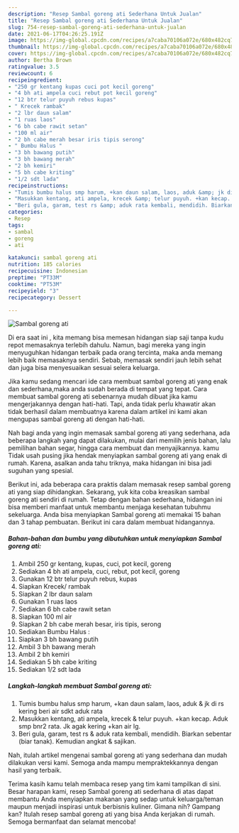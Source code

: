 ```yaml
---
description: "Resep Sambal goreng ati Sederhana Untuk Jualan"
title: "Resep Sambal goreng ati Sederhana Untuk Jualan"
slug: 754-resep-sambal-goreng-ati-sederhana-untuk-jualan
date: 2021-06-17T04:26:25.191Z
image: https://img-global.cpcdn.com/recipes/a7caba70106a072e/680x482cq70/sambal-goreng-ati-foto-resep-utama.jpg
thumbnail: https://img-global.cpcdn.com/recipes/a7caba70106a072e/680x482cq70/sambal-goreng-ati-foto-resep-utama.jpg
cover: https://img-global.cpcdn.com/recipes/a7caba70106a072e/680x482cq70/sambal-goreng-ati-foto-resep-utama.jpg
author: Bertha Brown
ratingvalue: 3.5
reviewcount: 6
recipeingredient:
- "250 gr kentang kupas cuci pot kecil goreng"
- "4 bh ati ampela cuci rebut pot kecil goreng"
- "12 btr telur puyuh rebus kupas"
- " Krecek rambak"
- "2 lbr daun salam"
- "1 ruas laos"
- "6 bh cabe rawit setan"
- "100 ml air"
- "2 bh cabe merah besar iris tipis serong"
- " Bumbu Halus "
- "3 bh bawang putih"
- "3 bh bawang merah"
- "2 bh kemiri"
- "5 bh cabe kriting"
- "1/2 sdt lada"
recipeinstructions:
- "Tumis bumbu halus smp harum, +kan daun salam, laos, aduk &amp; jk di rs kering beri air sdkt aduk rata"
- "Masukkan kentang, ati ampela, krecek &amp; telur puyuh. +kan kecap. Aduk smp bnr2 rata. Jk agak kering +kan air lg."
- "Beri gula, garam, test rs &amp; aduk rata kembali, mendidih. Biarkan sebentar (biar tanak). Kemudian angkat &amp; sajikan."
categories:
- Resep
tags:
- sambal
- goreng
- ati

katakunci: sambal goreng ati 
nutrition: 185 calories
recipecuisine: Indonesian
preptime: "PT33M"
cooktime: "PT53M"
recipeyield: "3"
recipecategory: Dessert

---
```



![Sambal goreng ati](https://img-global.cpcdn.com/recipes/a7caba70106a072e/680x482cq70/sambal-goreng-ati-foto-resep-utama.jpg)

Di era  saat ini , kita memang bisa memesan hidangan siap saji tanpa kudu repot memasaknya terlebih dahulu. Namun, bagi mereka yang ingin menyuguhkan hidangan terbaik pada orang tercinta, maka anda memang lebih baik memasaknya sendiri. Sebab, memasak sendiri jauh lebih sehat dan juga bisa menyesuaikan sesuai selera keluarga.

Jika kamu sedang mencari ide cara membuat sambal goreng ati yang enak dan sederhana,maka anda sudah berada di tempat yang tepat. Cara membuat sambal goreng ati  sebenarnya mudah dibuat jika kamu mengerjakannya dengan hati-hati. Tapi, anda tidak perlu khawatir akan tidak berhasil dalam membuatnya 
karena dalam artikel ini kami akan mengupas sambal goreng ati dengan hati-hati.  



Nah bagi anda yang ingin memasak sambal goreng ati yang sederhana, ada beberapa langkah yang dapat dilakukan, mulai dari memilih jenis bahan, lalu pemilihan bahan segar, hingga cara membuat dan menyajikannya. kamu Tidak usah pusing jika hendak menyiapkan sambal goreng ati yang enak di rumah. Karena, asalkan anda  tahu triknya, maka hidangan ini bisa jadi suguhan yang spesial.

Berikut ini, ada beberapa cara praktis  dalam memasak resep sambal goreng ati yang siap dihidangkan. Sekarang, yuk kita coba kreasikan sambal goreng ati sendiri di rumah. Tetap dengan bahan sederhana, hidangan ini bisa memberi manfaat untuk membantu menjaga kesehatan tubuhmu sekeluarga. Anda bisa menyiapkan Sambal goreng ati memakai 15 bahan dan 3 tahap pembuatan. Berikut ini cara dalam membuat hidangannya.

<!--inarticleads1-->

##### Bahan-bahan dan bumbu yang dibutuhkan untuk menyiapkan Sambal goreng ati:

1. Ambil 250 gr kentang, kupas, cuci, pot kecil, goreng
1. Sediakan 4 bh ati ampela, cuci, rebut, pot kecil, goreng
1. Gunakan 12 btr telur puyuh rebus, kupas
1. Siapkan  Krecek/ rambak
1. Siapkan 2 lbr daun salam
1. Gunakan 1 ruas laos
1. Sediakan 6 bh cabe rawit setan
1. Siapkan 100 ml air
1. Siapkan 2 bh cabe merah besar, iris tipis, serong
1. Sediakan  Bumbu Halus :
1. Siapkan 3 bh bawang putih
1. Ambil 3 bh bawang merah
1. Ambil 2 bh kemiri
1. Sediakan 5 bh cabe kriting
1. Sediakan 1/2 sdt lada




<!--inarticleads2-->

##### Langkah-langkah membuat Sambal goreng ati:

1. Tumis bumbu halus smp harum, +kan daun salam, laos, aduk &amp; jk di rs kering beri air sdkt aduk rata
1. Masukkan kentang, ati ampela, krecek &amp; telur puyuh. +kan kecap. Aduk smp bnr2 rata. Jk agak kering +kan air lg.
1. Beri gula, garam, test rs &amp; aduk rata kembali, mendidih. Biarkan sebentar (biar tanak). Kemudian angkat &amp; sajikan.




Nah, itulah artikel mengenai  sambal goreng ati  yang sederhana dan mudah dilakukan versi kami. Semoga anda mampu mempraktekkannya dengan hasil yang terbaik. 

Terima kasih kamu telah membaca resep yang tim kami tampilkan di sini. Besar harapan kami, resep  Sambal goreng ati sederhana di atas dapat membantu Anda menyiapkan makanan yang sedap untuk keluarga/teman maupun menjadi inspirasi untuk berbisnis kuliner. Gimana nih? Gampang kan? Itulah resep sambal goreng ati yang bisa Anda kerjakan di rumah. Semoga bermanfaat dan selamat mencoba!

